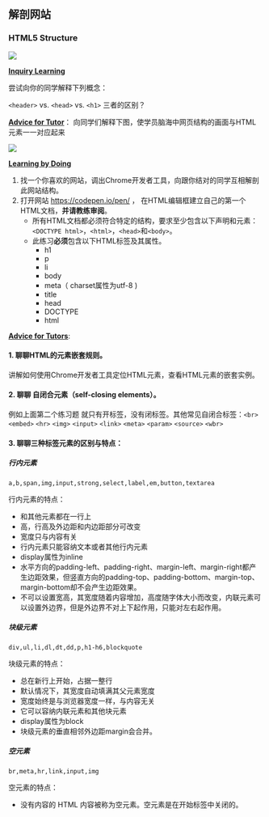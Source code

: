 ## 解剖网站

### HTML5 Structure

![](http://ocuwjo7n4.bkt.clouddn.com/blog/2017-05-27-093547.jpg)

**<u>Inquiry Learning</u>**

尝试向你的同学解释下列概念：

`<header>` vs. `<head>` vs. `<h1>`  三者的区别？

**<u>Advice for Tutor</u>**： 向同学们解释下图，使学员脑海中网页结构的画面与HTML元素一一对应起来

![](http://ocuwjo7n4.bkt.clouddn.com/blog/2017-05-27-091645.jpg)

<u>**Learning by Doing**</u>

1. 找一个你喜欢的网站，调出Chrome开发者工具，向跟你结对的同学互相解剖此网站结构。
2. 打开网站 https://codepen.io/pen/ ， 在HTML编辑框建立自己的第一个HTML文档，**并请教练审阅**。
   - 所有HTML文档都必须符合特定的结构，要求至少包含以下声明和元素：`<DOCTYPE html>`，`<html>`，`<head>`和`<body>`。
   - 此练习**必须**包含以下HTML标签及其属性。
     - h1
     - p
     - li
     - body
     - meta（ charset属性为utf-8 )
     - title
     - head
     - DOCTYPE
     - html

**<u>Advice for Tutors</u>**:

#### 1. 聊聊HTML的元素嵌套规则。
讲解如何使用Chrome开发者工具定位HTML元素，查看HTML元素的嵌套实例。
#### 2. 聊聊 自闭合元素（self-closing elements）。
例如上面第二个练习题 <meta> 就只有开标签，没有闭标签。其他常见自闭合标签：`<br>`  `<embed>` `<hr>` `<img>` `<input>` `<link>` `<meta>` `<param>` `<source>` `<wbr>`
#### 3. 聊聊三种标签元素的区别与特点：

##### 行内元素

```
a,b,span,img,input,strong,select,label,em,button,textarea
```
行内元素的特点：

- 和其他元素都在一行上
- 高，行高及外边距和内边距部分可改变
- 宽度只与内容有关
- 行内元素只能容纳文本或者其他行内元素
- display属性为inline
- 水平方向的padding-left、padding-right、margin-left、margin-right都产生边距效果，但竖直方向的padding-top、padding-bottom、margin-top、margin-bottom却不会产生边距效果。
- 不可以设置宽高，其宽度随着内容增加，高度随字体大小而改变，内联元素可以设置外边界，但是外边界不对上下起作用，只能对左右起作用。

##### 块级元素

```
div,ul,li,dl,dt,dd,p,h1-h6,blockquote
```
块级元素的特点：

- 总在新行上开始，占据一整行
- 默认情况下，其宽度自动填满其父元素宽度
- 宽度始终是与浏览器宽度一样，与内容无关
- 它可以容纳内联元素和其他块元素
- display属性为block
- 块级元素的垂直相邻外边距margin会合并。

##### 空元素

```
br,meta,hr,link,input,img
```
空元素的特点：

- 没有内容的 HTML 内容被称为空元素。空元素是在开始标签中关闭的。
